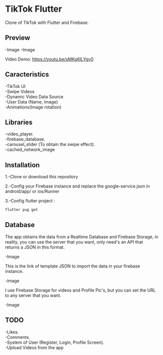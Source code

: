 # TikTok Flutter

Clone of TikTok with Flutter and Firebase.

## Preview

-Image -Image

Video Demo: https://youtu.be/sMKg6ILYgv0 

## Caracteristics 

-TikTok UI                                 
-Swipe Videos                                                            
-Dynamic Video Data Source                                                                  
-User Data (Name, Image)  
-Animations(Image rotation)  

## Libraries
-video_player.   
-firebase_database.   
-carousel_slider (To obtain the swipe effect).    
-cached_network_image

## Installation

1.-Clone or download this repository 

2.-Config your Firebase instance and replace the google-service.json in android/app/ or ios/Runner

3.-Config flutter project : 

```bash
flutter pug get
```

## Database

The app obtains the data from a Realtime Database and Firebase Storage, in reality, you can use the server that you want, only need's an API that returns a JSON in this format.


-Image

This is the link of template JSON to import the data in your firebase instance. 

-image

I use Firebase Storage for videos and Profile Pic's, but you can set the URL to any server that you want.

-Image


## TODO

-Likes.   
-Comments.   
-System of User (Register, Login, Profile Screen).   
-Upload Videos from the app